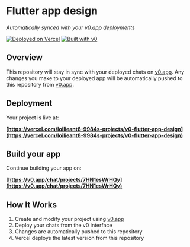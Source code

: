 # Flutter app design

*Automatically synced with your [v0.app](https://v0.app) deployments*

[![Deployed on Vercel](https://img.shields.io/badge/Deployed%20on-Vercel-black?style=for-the-badge&logo=vercel)](https://vercel.com/loilieant8-9984s-projects/v0-flutter-app-design)
[![Built with v0](https://img.shields.io/badge/Built%20with-v0.app-black?style=for-the-badge)](https://v0.app/chat/projects/7HN1esWrHQy)

## Overview

This repository will stay in sync with your deployed chats on [v0.app](https://v0.app).
Any changes you make to your deployed app will be automatically pushed to this repository from [v0.app](https://v0.app).

## Deployment

Your project is live at:

**[https://vercel.com/loilieant8-9984s-projects/v0-flutter-app-design](https://vercel.com/loilieant8-9984s-projects/v0-flutter-app-design)**

## Build your app

Continue building your app on:

**[https://v0.app/chat/projects/7HN1esWrHQy](https://v0.app/chat/projects/7HN1esWrHQy)**

## How It Works

1. Create and modify your project using [v0.app](https://v0.app)
2. Deploy your chats from the v0 interface
3. Changes are automatically pushed to this repository
4. Vercel deploys the latest version from this repository